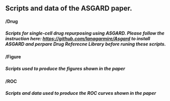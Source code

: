 ## Scripts and data of the ASGARD paper.
#### /Drug
##### Scripts for single-cell drug repurposing using ASGARD. Please follow the instruction here: https://github.com/lanagarmire/Asgard to install ASGARD and perpare Drug Referecne Library before runing these scripts. 

#### /Figure
##### Scripts used to produce the figures shown in the paper

#### /ROC
##### Scripts and data used to produce the ROC curves shown in the paper

